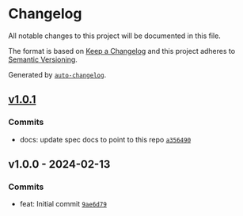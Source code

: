 # Changelog

All notable changes to this project will be documented in this file.

The format is based on [Keep a Changelog](https://keepachangelog.com/en/1.0.0/)
and this project adheres to [Semantic Versioning](https://semver.org/spec/v2.0.0.html).

Generated by [`auto-changelog`](https://github.com/CookPete/auto-changelog).

## [v1.0.1](https://github.com/zerotier/zerotier-one-api-spec/compare/v1.0.0...v1.0.1)

### Commits

- docs: update spec docs to point to this repo [`a356490`](https://github.com/zerotier/zerotier-one-api-spec/commit/a35649061b3bff45478dd0dfaa65a4078de0787f)

## v1.0.0 - 2024-02-13

### Commits

- feat: Initial commit [`9ae6d79`](https://github.com/zerotier/zerotier-one-api-spec/commit/9ae6d79914ce6db6df4a90debf12438e0d9d5872)
